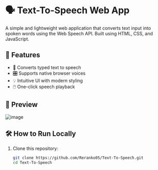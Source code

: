 # 🗣️ Text-To-Speech Web App

A simple and lightweight web application that converts text input into spoken words using the Web Speech API. Built using HTML, CSS, and JavaScript.


## 🚀 Features

- 🎤 Converts typed text to speech
- 🎛️ Supports native browser voices
- 💡 Intuitive UI with modern styling
- 🖱️ One-click speech playback

## 📸 Preview

![image](https://github.com/user-attachments/assets/9e00c7f1-f3c6-4ca8-b58f-011e359e60c2)

## 🛠️ How to Run Locally

1. Clone this repository:
   ```bash
   git clone https://github.com/Reranko05/Text-To-Speech.git
   cd Text-To-Speech






